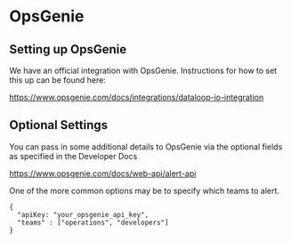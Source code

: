# OpsGenie

## Setting up OpsGenie 

We have an official integration with OpsGenie. Instructions for how to set this up can be found here:

<https://www.opsgenie.com/docs/integrations/dataloop-io-integration>


## Optional Settings

You can pass in some additional details to OpsGenie via the optional fields as specified in the Developer Docs

<https://www.opsgenie.com/docs/web-api/alert-api>

One of the more common options may be to specify which teams to alert.

```
{
  "apiKey: "your_opsgenie_api_key",
  "teams" : ["operations", "developers"]
}
```
